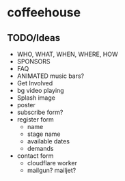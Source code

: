 # coffeehouse

## TODO/Ideas

- WHO, WHAT, WHEN, WHERE, HOW
- SPONSORS
- FAQ
- ANIMATED music bars?
- Get Involved
- bg video playing
- Splash image
- poster
- subscribe form?
- register form
  - name
  - stage name
  - available dates
  - demands
- contact form
  - cloudflare worker
  - mailgun? mailjet?
